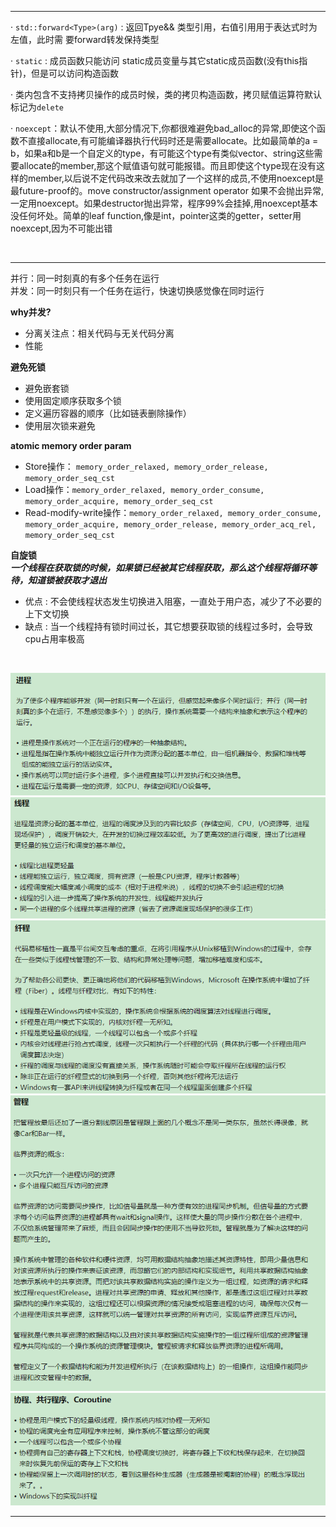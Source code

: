 
---

· `std::forward<Type>(arg)` : 返回Tpye&& 类型引用，右值引用用于表达式时为左值，此时需
要forward转发保持类型  

· `static` : 成员函数只能访问 static成员变量与其它static成员函数(没有this指针)，但是可以访问构造函数

· 类内包含不支持拷贝操作的成员时候，类的拷贝构造函数，拷贝赋值运算符默认标记为`delete`

· `noexcept`：默认不使用,大部分情况下,你都很难避免bad_alloc的异常,即使这个函数不直接allocate,有可能编译器执行代码时还是需要allocate。比如最简单的a = b，如果a和b是一个自定义的type，有可能这个type有类似vector、string这些需要allocate的member,那这个赋值语句就可能报错。而且即使这个type现在没有这样的member,以后说不定代码改来改去就加了一个这样的成员,不使用noexcept是最future-proof的。move constructor/assignment operator 如果不会抛出异常,一定用noexcept。如果destructor抛出异常，程序99%会挂掉,用noexcept基本没任何坏处。简单的leaf function,像是int，pointer这类的getter，setter用noexcept,因为不可能出错

<br>

---

  并行：同一时刻真的有多个任务在运行    
  并发：同一时刻只有一个任务在运行，快速切换感觉像在同时运行  

**why并发?**      
 - 分离关注点：相关代码与无关代码分离  
 - 性能

**避免死锁**  
 - 避免嵌套锁 
 - 使用固定顺序获取多个锁
 - 定义遍历容器的顺序（比如链表删除操作）
 - 使用层次锁来避免 

**atomic memory order param**
 - Store操作： `memory_order_relaxed, memory_order_release, memory_order_seq_cst`
 - Load操作：`memory_order_relaxed, memory_order_consume, memory_order_acquire, memory_order_seq_cst`
 - Read-modify-write操作：`memory_order_relaxed, memory_order_consume, memory_order_acquire, memory_order_release, memory_order_acq_rel, memory_order_seq_cst`

**自旋锁**  
***一个线程在获取锁的时候，如果锁已经被其它线程获取，那么这个线程将循环等待，知道锁被获取才退出***  
 - 优点 : 不会使线程状态发生切换进入阻塞，一直处于用户态，减少了不必要的上下文切换  
 - 缺点 : 当一个线程持有锁时间过长，其它想要获取锁的线程过多时，会导致cpu占用率极高


<br>

![Alt pic](./pictures/进程.png)
![Alt pic](./pictures/线程.png)
![Alt pic](./pictures/纤程.png)
![Alt pic](./pictures/管程.png)
![Alt pic](./pictures/协程.png)

---